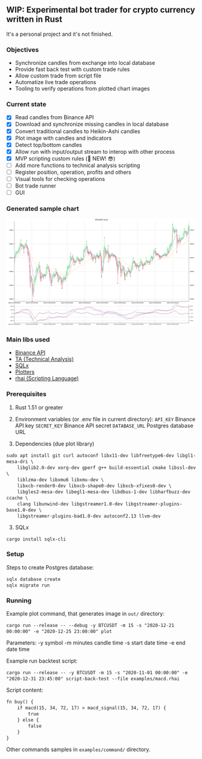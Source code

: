 ## WIP: Experimental bot trader for crypto currency written in Rust
It's a personal project and it's not finished.

### Objectives
* Synchronize candles from exchange into local database
* Provide fast back test with custom trade rules
* Allow custom trade from script file
* Automatize live trade operations
* Tooling to verify operations from plotted chart images

### Current state
- [x] Read candles from Binance API
- [x] Download and synchronize missing candles in local database
- [x] Convert traditional candles to Heikin-Ashi candles
- [x] Plot image with candles and indicators
- [x] Detect top/bottom candles
- [x] Allow run with input/output stream to interop with other process
- [x] MVP scripting custom rules (📢 NEW! 😎)
- [ ] Add more functions to technical analysis scripting
- [ ] Register position, operation, profits and others
- [ ] Visual tools for checking operations
- [ ] Bot trade runner
- [ ] GUI

### Generated sample chart
![plotted image](examples/out/stock.png)

### Main libs used
* [Binance API](https://crates.io/crates/binance)
* [TA (Technical Analysis)](https://crates.io/crates/ta)
* [SQLx](https://crates.io/crates/sqlx)
* [Plotters](https://crates.io/crates/plotters)
* [rhai (Scripting Language)](https://crates.io/crates/rhai)

### Prerequisites

1) Rust 1.51 or greater

2) Environment variables (or .env file in current directory):
  `API_KEY` Binance API key
  `SECRET_KEY` Binance API secret
  `DATABASE_URL` Postgres database URL

3) Dependencies (due plot library)
```
sudo apt install git curl autoconf libx11-dev libfreetype6-dev libgl1-mesa-dri \
    libglib2.0-dev xorg-dev gperf g++ build-essential cmake libssl-dev \
    liblzma-dev libxmu6 libxmu-dev \
    libxcb-render0-dev libxcb-shape0-dev libxcb-xfixes0-dev \
    libgles2-mesa-dev libegl1-mesa-dev libdbus-1-dev libharfbuzz-dev ccache \
    clang libunwind-dev libgstreamer1.0-dev libgstreamer-plugins-base1.0-dev \
    libgstreamer-plugins-bad1.0-dev autoconf2.13 llvm-dev
```

3) SQLx
```
cargo install sqlx-cli
```

### Setup
Steps to create Postgres database:
```
sqlx database create
sqlx migrate run
```

### Running
Example plot command, that generates image in `out/` directory:
```
cargo run --release -- --debug -y BTCUSDT -m 15 -s "2020-12-21 00:00:00" -e "2020-12-25 23:00:00" plot
```
Parameters:
-y symbol
-m minutes candle time
-s start date time
-e end date time

Example run backtest script:
```
cargo run --release -- -y BTCUSDT -m 15 -s "2020-11-01 00:00:00" -e "2020-12-31 23:45:00" script-back-test --file examples/macd.rhai
```
Script content:
```rhai
fn buy() {
    if macd(15, 34, 72, 17) > macd_signal(15, 34, 72, 17) {
        true
    } else {
        false
    }
}
```

Other commands samples in `examples/command/` directory.
